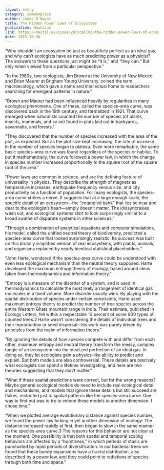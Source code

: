 ```yaml
---
layout: entry
category: commonplace
author: James O'Dwyer
title: The Hidden Power Laws of Ecosystems
publication: Nautilus
link: https://nautil.us/issue/29/scaling/the-hidden-power-laws-of-ecosystems
date: 2015-10-30
---
```


"Why shouldn’t an ecosystem be just as beautifully perfect as an ideal gas, and why can’t ecologists have as much predicting power as a physicist? The answers to these questions just might be “it is,” and “they can.” But only when viewed from a particular perspective."
 
"In the 1980s, two ecologists, Jim Brown at the University of New Mexico and Brian Maurer at Brigham Young University, coined the term macroecology, which gave a name and intellectual home to researchers searching for emergent patterns in nature."

"Brown and Maurer had been influenced heavily by regularities in many ecological phenomena. One of these, called the species-area curve, was discovered back in the 19th century, and formalized in 1921. That curve emerged when naturalists counted the number of species (of plants, insects, mammals, and so on) found in plots laid out in backyards, savannahs, and forests."

"They discovered that the number of species increased with the area of the plot, as expected. But as the plot size kept increasing, the rate of increase in the number of species began to plateau. Even more remarkable, the same basic species-area curve was found regardless of the species or habitat. To put it mathematically, the curve followed a power law, in which the change in species number increased proportionally to the square root of the square root of the area."

"Power laws are common in science, and are the defining feature of universality in physics. They describe the strength of magnets as temperature increases, earthquake frequency versus size, and city productivity as a function of population. For many ecologists, the species-area curve strikes a nerve. It suggests that at a large enough scale, the specific detail of an ecosystem—the “entangled bank” that lies so near and dear to the ecologist’s heart—simply doesn’t matter. The idiosyncrasies wash out, and ecological systems start to look surprisingly similar to a broad swathe of disparate systems in other sciences."

"Through a combination of analytical equations and computer simulations, his model, called the unified neutral theory of biodiversity, predicted a species-area curve that looked surprisingly realistic. Its success was built on this brutally simplified version of real ecosystems, with plants, animals, and organisms replaced by nearly identical statistical placeholders."

"John Harte, wondered if the species-area curve could be understood with even less ecological mechanism than the neutral theory supposed. Harte developed the maximum entropy theory of ecology, based around ideas taken from thermodynamics and information theory."

"Entropy is a measure of the disorder of a system, and is used in thermodynamics to calculate the most likely arrangement of identical gas molecules in a fixed volume. More disorder usually wins. By playing with the spatial distribution of species under certain constraints, Harte used maximum entropy theory to predict the number of tree species across the entire Western Ghats mountain range in India. Their estimate, published in Ecology Letters, fell within a respectable 10 percent of some 900 types of counted trees.2 Harte wasn’t considering the details of individual trees and their reproduction or seed dispersal—his work was purely driven by principles from the realm of information theory."

"By ignoring the details of how species compete with and differ from each other, maximum entropy and neutral theory transform the messy, complex tangle of an ecosystem into the idealized perfection of an ideal gas. In doing so, they let ecologists gain a physics-like ability to predict and explain. But both models are also controversial. These details are precisely what ecologists can spend a lifetime investigating, and here are two theories suggesting that they don’t matter."

"What if these spatial predictions were correct, but for the wrong reasons? Maybe general ecological models do need to include real ecological detail and mechanisms, and models that ignore these details but still succeed are flukes, restricted just to spatial patterns like the species-area curve. One way to find out was to try to extend these models to another dimension. I chose time."

"When we plotted average evolutionary distance against species number, we found the power law lurking in yet another dimension of ecology: The distance increased rapidly at first, then began to slow in the same manner as the species-area curve.3 The reasons for this behavior are not clear at the moment. One possibility is that both spatial and temporal scaling behaviors are affected by a “burstiness,” in which periods of stasis are punctuated by rapid periods of diversification. In our bacterial trees we found that these bursty expansions have a fractal distribution, also described by a power law, and they could point to radiations of species through both time and space."